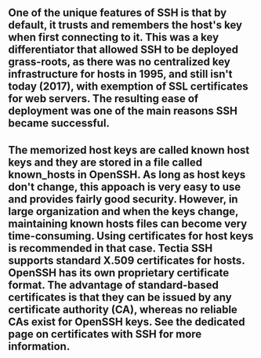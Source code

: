 ## One of the unique features of SSH is that by default, it trusts and remembers the host's key when first connecting to it. This was a key differentiator that allowed SSH to be deployed grass-roots, as there was no centralized key infrastructure for hosts in 1995, and still isn't today (2017), with exemption of SSL certificates for web servers. The resulting ease of deployment was one of the main reasons SSH became successful.
## The memorized host keys are called known host keys and they are stored in a file called known_hosts in OpenSSH. As long as host keys don't change, this appoach is very easy to use and provides fairly good security. However, in large organization and when the keys change, maintaining known hosts files can become very time-consuming. Using certificates for host keys is recommended in that case. Tectia SSH supports standard X.509 certificates for hosts. OpenSSH has its own proprietary certificate format. The advantage of standard-based certificates is that they can be issued by any certificate authority (CA), whereas no reliable CAs exist for OpenSSH keys. See the dedicated page on certificates with SSH for more information.

